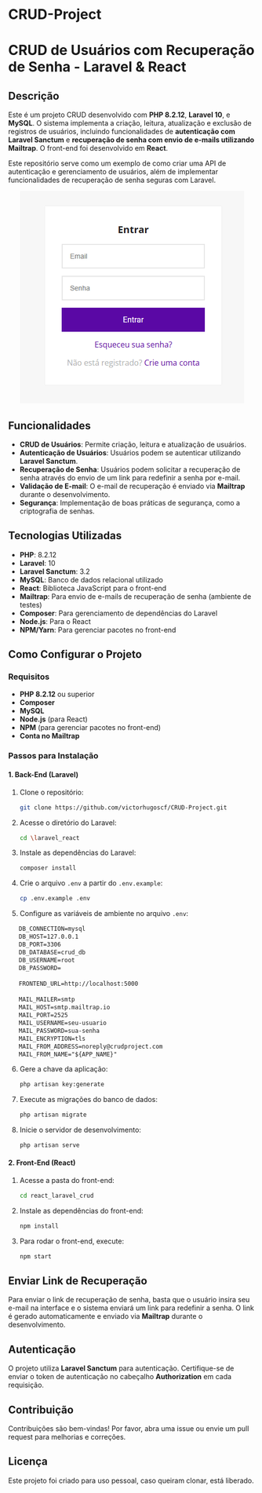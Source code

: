# CRUD-Project

# CRUD de Usuários com Recuperação de Senha - Laravel & React

## Descrição

Este é um projeto CRUD desenvolvido com **PHP 8.2.12**, **Laravel 10**, e **MySQL**. O sistema implementa a criação, leitura, atualização e exclusão de registros de usuários, incluindo funcionalidades de **autenticação com Laravel Sanctum** e **recuperação de senha com envio de e-mails utilizando Mailtrap**. O front-end foi desenvolvido em **React**.

Este repositório serve como um exemplo de como criar uma API de autenticação e gerenciamento de usuários, além de implementar funcionalidades de recuperação de senha seguras com Laravel.

<p align="center">
  <img src="./projeto.gif" alt="Gif do projeto">
</p>



## Funcionalidades

- **CRUD de Usuários**: Permite criação, leitura e atualização de usuários.
- **Autenticação de Usuários**: Usuários podem se autenticar utilizando **Laravel Sanctum**.
- **Recuperação de Senha**: Usuários podem solicitar a recuperação de senha através do envio de um link para redefinir a senha por e-mail.
- **Validação de E-mail**: O e-mail de recuperação é enviado via **Mailtrap** durante o desenvolvimento.
- **Segurança**: Implementação de boas práticas de segurança, como a criptografia de senhas.

## Tecnologias Utilizadas

- **PHP**: 8.2.12
- **Laravel**: 10
- **Laravel Sanctum**: 3.2
- **MySQL**: Banco de dados relacional utilizado
- **React**: Biblioteca JavaScript para o front-end
- **Mailtrap**: Para envio de e-mails de recuperação de senha (ambiente de testes)
- **Composer**: Para gerenciamento de dependências do Laravel
- **Node.js**: Para o React
- **NPM/Yarn**: Para gerenciar pacotes no front-end

## Como Configurar o Projeto

### Requisitos

- **PHP 8.2.12** ou superior
- **Composer**
- **MySQL**
- **Node.js** (para React)
- **NPM** (para gerenciar pacotes no front-end)
- **Conta no Mailtrap**

### Passos para Instalação

#### 1. Back-End (Laravel)

1. Clone o repositório:

   ```bash
   git clone https://github.com/victorhugoscf/CRUD-Project.git
   

2. Acesse o diretório do Laravel:

   ```bash
   cd \laravel_react
   

3. Instale as dependências do Laravel:

   ```bash
   composer install
   

4. Crie o arquivo `.env` a partir do `.env.example`:

   ```bash
   cp .env.example .env
   

5. Configure as variáveis de ambiente no arquivo `.env`:

```env
   DB_CONNECTION=mysql
   DB_HOST=127.0.0.1
   DB_PORT=3306
   DB_DATABASE=crud_db
   DB_USERNAME=root
   DB_PASSWORD=

   FRONTEND_URL=http://localhost:5000

   MAIL_MAILER=smtp
   MAIL_HOST=smtp.mailtrap.io
   MAIL_PORT=2525
   MAIL_USERNAME=seu-usuario
   MAIL_PASSWORD=sua-senha
   MAIL_ENCRYPTION=tls
   MAIL_FROM_ADDRESS=noreply@crudproject.com
   MAIL_FROM_NAME="${APP_NAME}"
```
   

6. Gere a chave da aplicação:

   ```bash
   php artisan key:generate
   

7. Execute as migrações do banco de dados:

   ```bash
   php artisan migrate
   

8. Inicie o servidor de desenvolvimento:

   ```bash
   php artisan serve
   

#### 2. Front-End (React)

1. Acesse a pasta do front-end:

   ```bash
   cd react_laravel_crud
   

2. Instale as dependências do front-end:

   ```bash
   npm install
   

3. Para rodar o front-end, execute:

   ```bash
   npm start
   

## Enviar Link de Recuperação

Para enviar o link de recuperação de senha, basta que o usuário insira seu e-mail na interface e o sistema enviará um link para redefinir a senha. O link é gerado automaticamente e enviado via **Mailtrap** durante o desenvolvimento.

## Autenticação

O projeto utiliza **Laravel Sanctum** para autenticação. Certifique-se de enviar o token de autenticação no cabeçalho **Authorization** em cada requisição.

## Contribuição

Contribuições são bem-vindas! Por favor, abra uma issue ou envie um pull request para melhorias e correções.

## Licença

Este projeto foi criado para uso pessoal, caso queiram clonar, está liberado.


